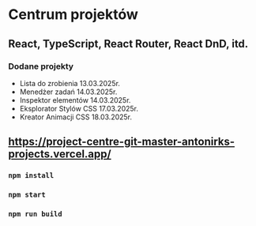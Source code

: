 # Centrum projektów
## React, TypeScript, React Router, React DnD, itd.
### Dodane projekty
- Lista do zrobienia 13.03.2025r.
- Menedżer zadań 14.03.2025r.
- Inspektor elementów 14.03.2025r.
- Eksplorator Stylów CSS 17.03.2025r.
- Kreator Animacji CSS 18.03.2025r.

## https://project-centre-git-master-antonirks-projects.vercel.app/

### `npm install`
### `npm start`
### `npm run build`